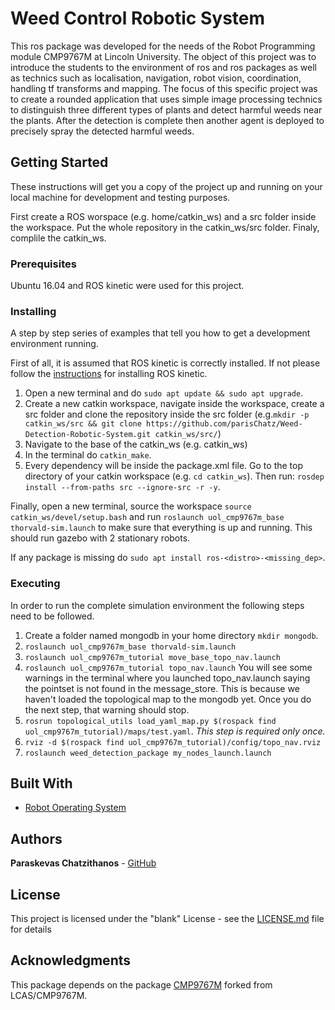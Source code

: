 # Weed Control Robotic System

This ros package was developed for the needs of the Robot Programming module CMP9767M at Lincoln University. The object of this project was to introduce the students to the environment of ros and ros packages as well as technics such as localisation, navigation, robot vision, coordination, handling tf transforms and mapping. The focus of this specific project was to create a rounded application that uses simple image processing technics to distinguish three different types of plants and detect harmful weeds near the plants. After the detection is complete then another agent is deployed to precisely spray the detected harmful weeds.

## Getting Started

These instructions will get you a copy of the project up and running on your local machine for development and testing purposes.

First create a ROS worspace (e.g. home/catkin_ws) and a src folder inside the workspace. Put the whole repository in the catkin_ws/src folder. Finaly, complile the catkin_ws.

### Prerequisites

Ubuntu 16.04 and ROS kinetic were used for this project. 

### Installing

A step by step series of examples that tell you how to get a development environment running.

First of all, it is assumed that ROS kinetic is correctly installed. If not please follow the [instructions](http://wiki.ros.org/ROS/Installation) for installing ROS kinetic.

1. Open a new terminal and do ```sudo apt update && sudo apt upgrade```.
2. Create a new catkin workspace, navigate inside the workspace, create a src folder and clone the repository inside the src folder (e.g.`mkdir -p catkin_ws/src && git clone https://github.com/parisChatz/Weed-Detection-Robotic-System.git catkin_ws/src/`)
3. Navigate to the base of the catkin_ws (e.g. catkin_ws)
4. In the terminal do `catkin_make`.
5. Every dependency will be inside the package.xml file. Go to the top directory of your catkin workspace (e.g. `cd catkin_ws`). Then run: ```rosdep install --from-paths src --ignore-src -r -y```.

Finally, open a new terminal, source the workspace `source catkin_ws/devel/setup.bash` and run `roslaunch uol_cmp9767m_base thorvald-sim.launch` to make sure that everything is up and running. This should run gazebo with 2 stationary robots.

If any package is missing do ```sudo apt install ros-<distro>-<missing_dep>```.

### Executing
In order to run the complete simulation environment the following steps need to be followed.
1. Create a folder named mongodb in your home directory `mkdir mongodb`.
2. `roslaunch uol_cmp9767m_base thorvald-sim.launch`
3. `roslaunch uol_cmp9767m_tutorial move_base_topo_nav.launch`
4. `roslaunch uol_cmp9767m_tutorial topo_nav.launch`
You will see some warnings in the terminal where you launched topo_nav.launch saying the pointset is not found in the message_store. This is because we haven't loaded the topological map to the mongodb yet. Once you do the next step, that warning should stop.
5. `rosrun topological_utils load_yaml_map.py $(rospack find uol_cmp9767m_tutorial)/maps/test.yaml`. *This step is required only once.*
6. `rviz -d $(rospack find uol_cmp9767m_tutorial)/config/topo_nav.rviz`
7. `roslaunch weed_detection_package my_nodes_launch.launch`


## Built With

* [Robot Operating System ](https://www.ros.org/)


## Authors

 **Paraskevas Chatzithanos**  - [GitHub](https://github.com/parisChatz)


## License

This project is licensed under the "blank" License - see the [LICENSE.md](LICENSE.md) file for details

## Acknowledgments

This package depends on the package [CMP9767M](https://github.com/parisChatz/CMP9767M.git) forked from LCAS/CMP9767M.